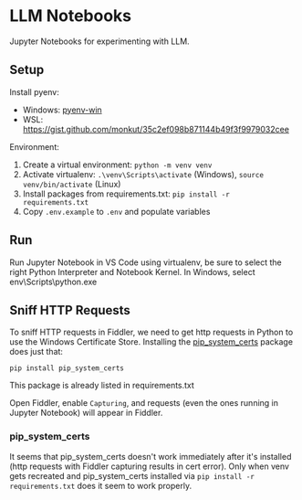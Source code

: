# LLM Notebooks

Jupyter Notebooks for experimenting with LLM.

## Setup

Install pyenv:

- Windows: [pyenv-win](https://github.com/pyenv-win/pyenv-win)
- WSL: https://gist.github.com/monkut/35c2ef098b871144b49f3f9979032cee

Environment:

1. Create a virtual environment: `python -m venv venv`
2. Activate virtualenv: `.\venv\Scripts\activate` (Windows), `source venv/bin/activate` (Linux)
3. Install packages from requirements.txt: `pip install -r requirements.txt`
4. Copy `.env.example` to `.env` and populate variables

## Run

Run Jupyter Notebook in VS Code using virtualenv, be sure to select the right Python Interpreter and Notebook Kernel. In Windows, select env\Scripts\python.exe

## Sniff HTTP Requests

To sniff HTTP requests in Fiddler, we need to get http requests in Python to use the Windows Certificate Store. Installing the [pip_system_certs](https://pypi.org/project/pip-system-certs/) package does just that:

```
pip install pip_system_certs
```

This package is already listed in requirements.txt

Open Fiddler, enable `Capturing`, and requests (even the ones running in Jupyter Notebook) will appear in Fiddler.

### pip_system_certs

It seems that pip_system_certs doesn't work immediately after it's installed (http requests with Fiddler capturing results in cert error). Only when venv gets recreated and pip_system_certs installed via `pip install -r requirements.txt` does it seem to work properly.
